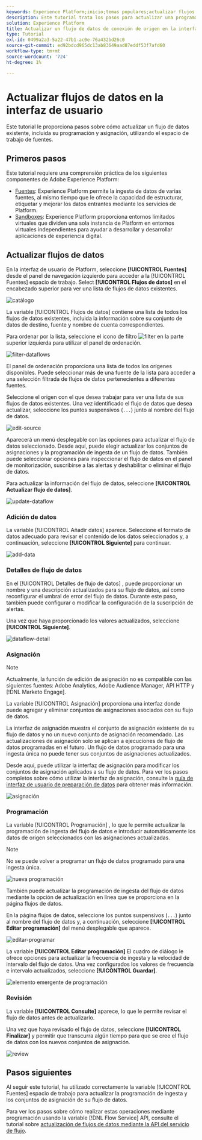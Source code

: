 ```yaml
---
keywords: Experience Platform;inicio;temas populares;actualizar flujos de datos;editar programación
description: Este tutorial trata los pasos para actualizar una programación de flujo de datos, incluida la frecuencia de ingesta y la velocidad de intervalo, mediante el espacio de trabajo de fuentes.
solution: Experience Platform
title: Actualizar un flujo de datos de conexión de origen en la interfaz de usuario
type: Tutorial
exl-id: 0499a2a3-5a22-47b1-ac0e-76a432bd26c0
source-git-commit: ed92bdcd965dc13ab83649aad87eddf53f7afd60
workflow-type: tm+mt
source-wordcount: '724'
ht-degree: 1%

---
```


# Actualizar flujos de datos en la interfaz de usuario

Este tutorial le proporciona pasos sobre cómo actualizar un flujo de datos existente, incluida su programación y asignación, utilizando el espacio de trabajo de fuentes.

## Primeros pasos

Este tutorial requiere una comprensión práctica de los siguientes componentes de Adobe Experience Platform:

* [Fuentes](../../home.md): Experience Platform permite la ingesta de datos de varias fuentes, al mismo tiempo que le ofrece la capacidad de estructurar, etiquetar y mejorar los datos entrantes mediante los servicios de Platform.
* [Sandboxes](../../../sandboxes/home.md): Experience Platform proporciona entornos limitados virtuales que dividen una sola instancia de Platform en entornos virtuales independientes para ayudar a desarrollar y desarrollar aplicaciones de experiencia digital.

## Actualizar flujos de datos

En la interfaz de usuario de Platform, seleccione **[!UICONTROL Fuentes]** desde el panel de navegación izquierdo para acceder a la [!UICONTROL Fuentes] espacio de trabajo. Select **[!UICONTROL Flujos de datos]** en el encabezado superior para ver una lista de flujos de datos existentes.

![catálogo](../../images/tutorials/update-dataflows/catalog.png)

La variable [!UICONTROL Flujos de datos] contiene una lista de todos los flujos de datos existentes, incluida la información sobre su conjunto de datos de destino, fuente y nombre de cuenta correspondientes.

Para ordenar por la lista, seleccione el icono de filtro ![filter](../../images/tutorials/update/filter.png) en la parte superior izquierda para utilizar el panel de ordenación.

![filter-dataflows](../../images/tutorials/update-dataflows/filter-dataflows.png)

El panel de ordenación proporciona una lista de todos los orígenes disponibles. Puede seleccionar más de una fuente de la lista para acceder a una selección filtrada de flujos de datos pertenecientes a diferentes fuentes.

Seleccione el origen con el que desea trabajar para ver una lista de sus flujos de datos existentes. Una vez identificado el flujo de datos que desea actualizar, seleccione los puntos suspensivos (`...`) junto al nombre del flujo de datos.

![edit-source](../../images/tutorials/update-dataflows/edit-source.png)

Aparecerá un menú desplegable con las opciones para actualizar el flujo de datos seleccionado. Desde aquí, puede elegir actualizar los conjuntos de asignaciones y la programación de ingesta de un flujo de datos. También puede seleccionar opciones para inspeccionar el flujo de datos en el panel de monitorización, suscribirse a las alertas y deshabilitar o eliminar el flujo de datos.

Para actualizar la información del flujo de datos, seleccione **[!UICONTROL Actualizar flujo de datos]**.

![update-dataflow](../../images/tutorials/update-dataflows/update-dataflow.png)

### Adición de datos

La variable [!UICONTROL Añadir datos] aparece. Seleccione el formato de datos adecuado para revisar el contenido de los datos seleccionados y, a continuación, seleccione **[!UICONTROL Siguiente]** para continuar.

![add-data](../../images/tutorials/update-dataflows/add-data.png)

### Detalles de flujo de datos

En el [!UICONTROL Detalles de flujo de datos] , puede proporcionar un nombre y una descripción actualizados para su flujo de datos, así como reconfigurar el umbral de error del flujo de datos. Durante este paso, también puede configurar o modificar la configuración de la suscripción de alertas.

Una vez que haya proporcionado los valores actualizados, seleccione **[!UICONTROL Siguiente]**.

![dataflow-detail](../../images/tutorials/update-dataflows/dataflow-detail.png)

### Asignación

>[!NOTE]
>
>Actualmente, la función de edición de asignación no es compatible con las siguientes fuentes: Adobe Analytics, Adobe Audience Manager, API HTTP y [!DNL Marketo Engage].

La variable [!UICONTROL Asignación] proporciona una interfaz donde puede agregar y eliminar conjuntos de asignaciones asociados con su flujo de datos.

La interfaz de asignación muestra el conjunto de asignación existente de su flujo de datos y no un nuevo conjunto de asignación recomendado. Las actualizaciones de asignación solo se aplican a ejecuciones de flujo de datos programadas en el futuro. Un flujo de datos programado para una ingesta única no puede tener sus conjuntos de asignaciones actualizados.

Desde aquí, puede utilizar la interfaz de asignación para modificar los conjuntos de asignación aplicados a su flujo de datos. Para ver los pasos completos sobre cómo utilizar la interfaz de asignación, consulte la [guía de interfaz de usuario de preparación de datos](../../../data-prep/ui/mapping.md) para obtener más información.

![asignación](../../images/tutorials/update-dataflows/mapping.png)

### Programación

La variable [!UICONTROL Programación] , lo que le permite actualizar la programación de ingesta del flujo de datos e introducir automáticamente los datos de origen seleccionados con las asignaciones actualizadas.

>[!NOTE]
>
>No se puede volver a programar un flujo de datos programado para una ingesta única.

![nueva programación](../../images/tutorials/update-dataflows/new-schedule.png)

También puede actualizar la programación de ingesta del flujo de datos mediante la opción de actualización en línea que se proporciona en la página flujos de datos.

En la página flujos de datos, seleccione los puntos suspensivos (`...`) junto al nombre del flujo de datos y, a continuación, seleccione **[!UICONTROL Editar programación]** del menú desplegable que aparece.

![editar-programar](../../images/tutorials/update-dataflows/edit-schedule.png)

La variable **[!UICONTROL Editar programación]** El cuadro de diálogo le ofrece opciones para actualizar la frecuencia de ingesta y la velocidad de intervalo del flujo de datos. Una vez configurados los valores de frecuencia e intervalo actualizados, seleccione **[!UICONTROL Guardar]**.

![elemento emergente de programación](../../images/tutorials/update-dataflows/schedule-pop-up.png)

### Revisión

La variable **[!UICONTROL Consulte]** aparece, lo que le permite revisar el flujo de datos antes de actualizarlo.

Una vez que haya revisado el flujo de datos, seleccione **[!UICONTROL Finalizar]** y permitir que transcurra algún tiempo para que se cree el flujo de datos con los nuevos conjuntos de asignación.

![review](../../images/tutorials/update-dataflows/review.png)

## Pasos siguientes

Al seguir este tutorial, ha utilizado correctamente la variable [!UICONTROL Fuentes] espacio de trabajo para actualizar la programación de ingesta y los conjuntos de asignación de su flujo de datos.

Para ver los pasos sobre cómo realizar estas operaciones mediante programación usando la variable [!DNL Flow Service] API, consulte el tutorial sobre [actualización de flujos de datos mediante la API del servicio de flujo](../../tutorials/api/update-dataflows.md).
